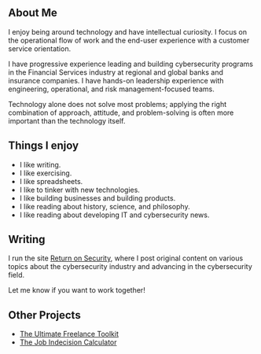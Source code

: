 ## About Me

I enjoy being around technology and have intellectual curiosity. I focus on the operational flow of work and the end-user experience with a customer service orientation.

I have progressive experience leading and building cybersecurity programs in the Financial Services industry at regional and global banks and insurance companies. I have hands-on leadership experience with engineering, operational, and risk management-focused teams.

Technology alone does not solve most problems; applying the right combination of approach, attitude, and problem-solving is often more important than the technology itself.

## Things I enjoy

- I like writing.
- I like exercising.
- I like spreadsheets.
- I like to tinker with new technologies.
- I like building businesses and building products.
- I like reading about history, science, and philosophy.
- I like reading about developing IT and cybersecurity news.

## Writing

I run the site [Return on Security](https://www.returnonsecurity.com), where I post original content on various topics about the cybersecurity industry and advancing in the cybersecurity field.

Let me know if you want to work together!

## Other Projects

- [The Ultimate Freelance Toolkit](https://mikeprivette.gumroad.com/l/freelance-toolkit)
- [The Job Indecision Calculator](https://jobindecision.xyz)
